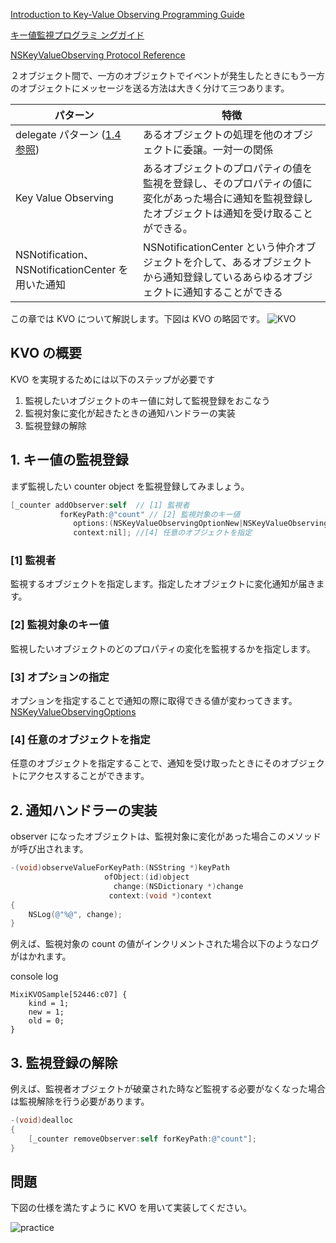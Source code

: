 [Introduction to Key-Value Observing Programming Guide](https://developer.apple.com/library/ios/#documentation/Cocoa/Conceptual/KeyValueObserving/KeyValueObserving.html#//apple_ref/doc/uid/10000177i)

[キー値監視プログラミ ングガイド](https://developer.apple.com/jp/devcenter/ios/library/documentation/KeyValueObserving.pdf)

[NSKeyValueObserving Protocol Reference](https://developer.apple.com/library/mac/#documentation/Cocoa/Reference/Foundation/Protocols/NSKeyValueObserving_Protocol/Reference/Reference.html)

２オブジェクト間で、一方のオブジェクトでイベントが発生したときにもう一方のオブジェクトにメッセージを送る方法は大きく分けて三つあります。

| パターン | 特徴 |
|-----|----|
| delegate パターン ([1.4 参照](https://github.com/mixi-inc/iOSTraining/wiki/1.4-UIViewController2---ModalViewController)) | あるオブジェクトの処理を他のオブジェクトに委譲。一対一の関係 |
| Key Value Observing |  あるオブジェクトのプロパティの値を監視を登録し、そのプロパティの値に変化があった場合に通知を監視登録したオブジェクトは通知を受け取ることができる。|
| NSNotification、NSNotificationCenter を用いた通知 | NSNotificationCenter という仲介オブジェクトを介して、あるオブジェクトから通知登録しているあらゆるオブジェクトに通知することができる|

この章では KVO について解説します。下図は KVO の略図です。
![KVO](https://raw.github.com/mixi-inc/iOSTraining/master/Doc/Images/7.3/KVO.png)

## KVO の概要
KVO を実現するためには以下のステップが必要です

1. 監視したいオブジェクトのキー値に対して監視登録をおこなう
2. 監視対象に変化が起きたときの通知ハンドラーの実装
3. 監視登録の解除

## 1. キー値の監視登録

まず監視したい counter object を監視登録してみましょう。

```objective-c
[_counter addObserver:self  // [1] 監視者
           forKeyPath:@"count" // [2] 監視対象のキー値
              options:(NSKeyValueObservingOptionNew|NSKeyValueObservingOptionOld) // [3] オプションの指定
              context:nil]; //[4] 任意のオブジェクトを指定
```

### [1] 監視者
監視するオブジェクトを指定します。指定したオブジェクトに変化通知が届きます。

### [2] 監視対象のキー値
監視したいオブジェクトのどのプロパティの変化を監視するかを指定します。

### [3] オプションの指定
オプションを指定することで通知の際に取得できる値が変わってきます。
[NSKeyValueObservingOptions](https://developer.apple.com/library/mac/documentation/Cocoa/Reference/Foundation/Protocols/NSKeyValueObserving_Protocol/Reference/Reference.html#//apple_ref/doc/c_ref/NSKeyValueObservingOptions)

### [4] 任意のオブジェクトを指定
任意のオブジェクトを指定することで、通知を受け取ったときにそのオブジェクトにアクセスすることができます。

## 2. 通知ハンドラーの実装
observer になったオブジェクトは、監視対象に変化があった場合このメソッドが呼び出されます。
```objective-c
-(void)observeValueForKeyPath:(NSString *)keyPath
                     ofObject:(id)object
                       change:(NSDictionary *)change
                      context:(void *)context
{
    NSLog(@"%@", change);
}
```

例えば、監視対象の count の値がインクリメントされた場合以下のようなログがはかれます。

console log
```
MixiKVOSample[52446:c07] {
    kind = 1;
    new = 1;
    old = 0;
}
```

## 3. 監視登録の解除
例えば、監視者オブジェクトが破棄された時など監視する必要がなくなった場合は監視解除を行う必要があります。

```objective-c
-(void)dealloc
{
    [_counter removeObserver:self forKeyPath:@"count"];
}
```

## 問題
下図の仕様を満たすように KVO を用いて実装してください。

![practice](https://raw.github.com/mixi-inc/iOSTraining/master/Doc/Images/7.3/practice.png)